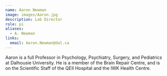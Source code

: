 ```yaml
---
name: Aaron Newman
image: images/Aaron.jpg
description: Lab Director
role: pi
aliases:
  - A. Newman
links:
  email: Aaron.Newman@dal.ca
---
```


Aaron is a full Professor in Psychology, Psychiatry, Surgery, and Pediatrics at Dalhousie University. He is a member of the Brain Repair Centre, and is on the Scientific Staff of the QEII Hospital and the IWK Health Centre.
